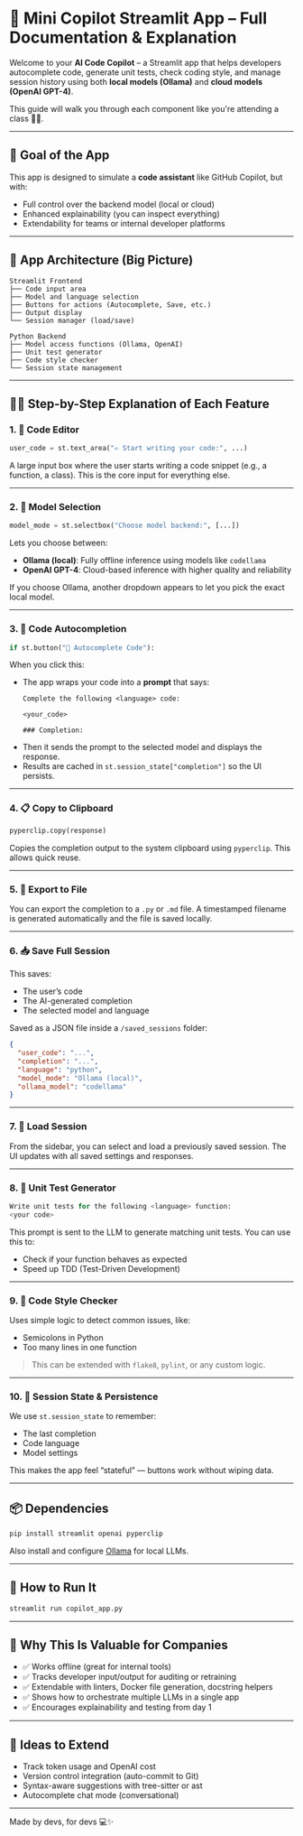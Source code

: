 # 🧠 Mini Copilot Streamlit App – Full Documentation & Explanation

Welcome to your **AI Code Copilot** – a Streamlit app that helps developers autocomplete code, generate unit tests, check coding style, and manage session history using both **local models (Ollama)** and **cloud models (OpenAI GPT-4)**.

This guide will walk you through each component like you're attending a class 👨‍🏫.

---

## 🎯 Goal of the App

This app is designed to simulate a **code assistant** like GitHub Copilot, but with:
- Full control over the backend model (local or cloud)
- Enhanced explainability (you can inspect everything)
- Extendability for teams or internal developer platforms

---

## 🧱 App Architecture (Big Picture)

```
Streamlit Frontend
├── Code input area
├── Model and language selection
├── Buttons for actions (Autocomplete, Save, etc.)
├── Output display
└── Session manager (load/save)

Python Backend
├── Model access functions (Ollama, OpenAI)
├── Unit test generator
├── Code style checker
└── Session state management
```

---

## 🧑‍💻 Step-by-Step Explanation of Each Feature

### 1. 📝 Code Editor

```python
user_code = st.text_area("✍️ Start writing your code:", ...)
```
A large input box where the user starts writing a code snippet (e.g., a function, a class). This is the core input for everything else.

---

### 2. 🤖 Model Selection

```python
model_mode = st.selectbox("Choose model backend:", [...])
```
Lets you choose between:
- **Ollama (local)**: Fully offline inference using models like `codellama`
- **OpenAI GPT-4**: Cloud-based inference with higher quality and reliability

If you choose Ollama, another dropdown appears to let you pick the exact local model.

---

### 3. 🧠 Code Autocompletion

```python
if st.button("🚀 Autocomplete Code"):
```

When you click this:
- The app wraps your code into a **prompt** that says:
  ```
  Complete the following <language> code:

  <your_code>

  ### Completion:
  ```
- Then it sends the prompt to the selected model and displays the response.
- Results are cached in `st.session_state["completion"]` so the UI persists.

---

### 4. 📋 Copy to Clipboard

```python
pyperclip.copy(response)
```

Copies the completion output to the system clipboard using `pyperclip`. This allows quick reuse.

---

### 5. 💾 Export to File

You can export the completion to a `.py` or `.md` file. A timestamped filename is generated automatically and the file is saved locally.

---

### 6. 📥 Save Full Session

This saves:
- The user’s code
- The AI-generated completion
- The selected model and language

Saved as a JSON file inside a `/saved_sessions` folder:
```json
{
  "user_code": "...",
  "completion": "...",
  "language": "python",
  "model_mode": "Ollama (local)",
  "ollama_model": "codellama"
}
```

---

### 7. 📂 Load Session

From the sidebar, you can select and load a previously saved session. The UI updates with all saved settings and responses.

---

### 8. 🧪 Unit Test Generator

```python
Write unit tests for the following <language> function:
<your code>
```

This prompt is sent to the LLM to generate matching unit tests. You can use this to:
- Check if your function behaves as expected
- Speed up TDD (Test-Driven Development)

---

### 9. 🧱 Code Style Checker

Uses simple logic to detect common issues, like:
- Semicolons in Python
- Too many lines in one function

> This can be extended with `flake8`, `pylint`, or any custom logic.

---

### 10. 🧠 Session State & Persistence

We use `st.session_state` to remember:
- The last completion
- Code language
- Model settings

This makes the app feel “stateful” — buttons work without wiping data.

---

## 📦 Dependencies

```bash
pip install streamlit openai pyperclip
```

Also install and configure [Ollama](https://ollama.com) for local LLMs.

---

## 🏁 How to Run It

```bash
streamlit run copilot_app.py
```

---

## 🏢 Why This Is Valuable for Companies

- ✅ Works offline (great for internal tools)
- ✅ Tracks developer input/output for auditing or retraining
- ✅ Extendable with linters, Docker file generation, docstring helpers
- ✅ Shows how to orchestrate multiple LLMs in a single app
- ✅ Encourages explainability and testing from day 1

---

## 🔮 Ideas to Extend

- Track token usage and OpenAI cost
- Version control integration (auto-commit to Git)
- Syntax-aware suggestions with tree-sitter or ast
- Autocomplete chat mode (conversational)

---

Made by devs, for devs 💻✨